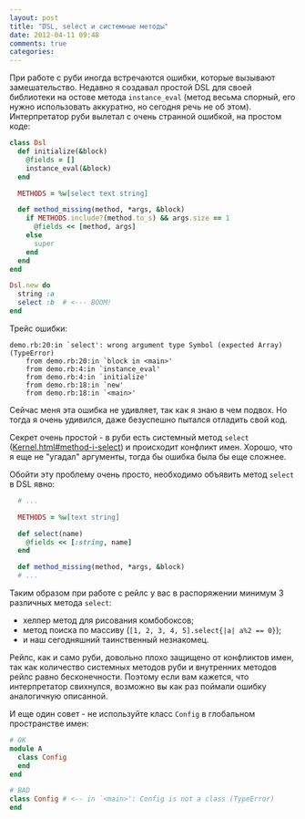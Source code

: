 ```yaml
---
layout: post
title: "DSL, select и системные методы"
date: 2012-04-11 09:48
comments: true
categories: 
---
```

При работе с руби иногда встречаются ошибки, которые вызывают замешательство. Недавно я создавал
простой DSL для своей библиотеки на остове метода `instance_eval` (метод весьма спорный, его нужно
использовать аккуратно, но сегодня речь не об этом). Интерпретатор руби вылетал с очень странной ошибкой,
на простом коде:

``` ruby
class Dsl
  def initialize(&block)
    @fields = []
    instance_eval(&block)
  end

  METHODS = %w[select text string]

  def method_missing(method, *args, &block)
    if METHODS.include?(method.to_s) && args.size == 1
      @fields << [method, args]
    else
      super
    end
  end
end

Dsl.new do
  string :a
  select :b  # <--- BOOM!
end
```

Трейс ошибки:

```
demo.rb:20:in `select': wrong argument type Symbol (expected Array) (TypeError)
	from demo.rb:20:in `block in <main>'
	from demo.rb:4:in `instance_eval'
	from demo.rb:4:in `initialize'
	from demo.rb:18:in `new'
	from demo.rb:18:in `<main>'
```

Сейчас меня эта ошибка не удивляет, так как я знаю в чем подвох. Но тогда я очень удивился, даже безуспешно пытался отладить
свой код.

Секрет очень простой - в руби есть системный метод `select`
([Kernel.html#method-i-select](http://www.ruby-doc.org/core-1.9.3/Kernel.html#method-i-select)) и происходит конфликт имен.
Хорошо, что я еще не "угадал" аргументы, тогда бы ошибка была бы еще сложнее.

Обойти эту проблему очень просто, необходимо объявить метод `select` в DSL явно:

``` ruby
  # ...

  METHODS = %w[text string]

  def select(name)
    @fields << [:string, name]
  end

  def method_missing(method, *args, &block)
  # ...
```

Таким образом при работе с рейлс у вас в распоряжении минимум 3 различных метода `select`: 

* хелпер метод для рисования комбобоксов;
* метод поиска по массиву (`[1, 2, 3, 4, 5].select{|a| a%2 == 0}`);
* и наш сегодняшний таинственный незнакомец.

Рейлс, как и само руби, довольно плохо защищено от конфликтов имен, так как количество
системных методов руби и внутренних методов рейлс равно бесконечности. Поэтому если
вам кажется, что интерпретатор свихнулся, возможно вы как раз поймали ошибку аналогичную описанной.

И еще один совет - не используйте класс `Config` в глобальном пространстве имен:

``` ruby
# OK
module A
  class Config
  end
end

# BAD
class Config # <-- in `<main>': Config is not a class (TypeError) 
end
```
